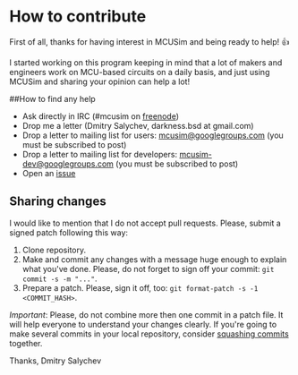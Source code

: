 # How to contribute

First of all, thanks for having interest in MCUSim and being ready to help!
:+1:

I started working on this program keeping in mind that a lot of makers and
engineers work on MCU-based circuits on a daily basis, and just using MCUSim
and sharing your opinion can help a lot!

##How to find any help

* Ask directly in IRC (#mcusim on [freenode](https://webchat.freenode.net/))
* Drop me a letter (Dmitry Salychev, darkness.bsd at gmail.com)
* Drop a letter to mailing list for users: mcusim@googlegroups.com
(you must be subscribed to post)
* Drop a letter to mailing list for developers: mcusim-dev@googlegroups.com
(you must be subscribed to post)
* Open an [issue](https://github.com/dsalychev/mcusim/issues)

## Sharing changes

I would like to mention that I do not accept pull requests. Please, submit
a signed patch following this way:

1. Clone repository.
2. Make and commit any changes with a message huge enough to explain what
you've done. Please, do not forget to sign off your commit:
`git commit -s -m "..."`.
3. Prepare a patch. Please, sign it off, too:
`git format-patch -s -1 <COMMIT_HASH>`.

_Important_: Please, do not combine more then one commit in a patch file.
It will help everyone to understand your changes clearly. If you're going
to make several commits in your local repository, consider
[squashing commits](https://stackoverflow.com/a/5201642/2667262) together.

Thanks,
Dmitry Salychev
